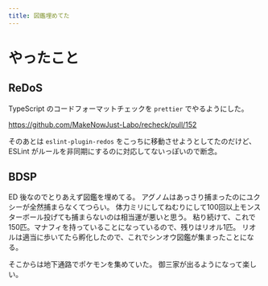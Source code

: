 ```yaml
---
title: 図鑑埋めてた
---
```


# やったこと

## ReDoS

TypeScript のコードフォーマットチェックを `prettier` でやるようにした。

<https://github.com/MakeNowJust-Labo/recheck/pull/152>

そのあとは `eslint-plugin-redos` をこっちに移動させようとしてたのだけど、ESLint がルールを非同期にするのに対応してないっぽいので断念。

## BDSP

ED 後なのでとりあえず図鑑を埋めてる。
アグノムはあっさり捕まったのにユクシーが全然捕まらなくてつらい。
体力ミリにしてねむりにして100回以上モンスターボール投げても捕まらないのは相当運が悪いと思う。
粘り続けて、これで150匹。マナフィを持っていることになっているので、残りはリオル1匹。
リオルは適当に歩いてたら孵化したので、これでシンオウ図鑑が集まったことになる。

そこからは地下通路でポケモンを集めていた。
御三家が出るようになって楽しい。
